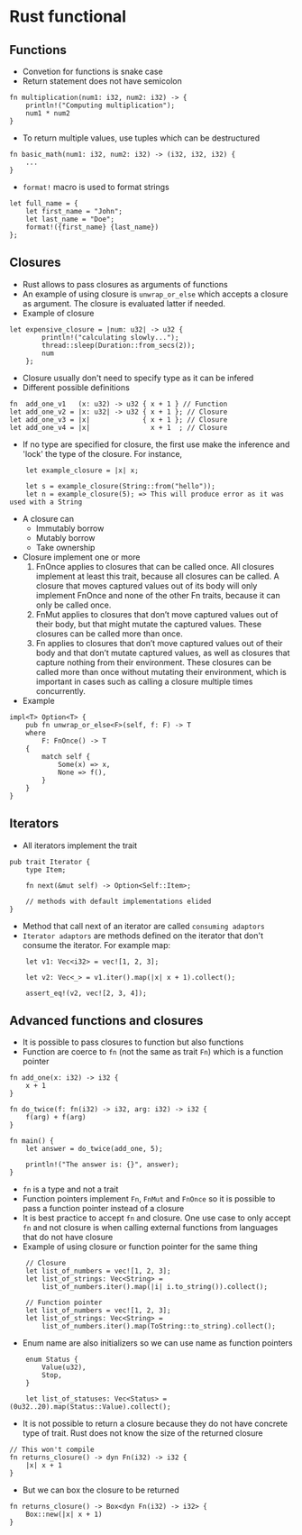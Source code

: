 # Rust functional

## Functions
* Convetion for functions is snake case
* Return statement does not have semicolon
```
fn multiplication(num1: i32, num2: i32) -> {
    println!("Computing multiplication");
    num1 * num2
}
```
* To return multiple values, use tuples which can be destructured
```
fn basic_math(num1: i32, num2: i32) -> (i32, i32, i32) {
    ...
}
```
* `format!` macro is used to format strings
```
let full_name = {
    let first_name = "John";
    let last_name = "Doe";
    format!({first_name} {last_name})
};
```

## Closures
* Rust allows to pass closures as arguments of functions
* An example of using closure is `unwrap_or_else` which accepts a closure as argument. The closure is evaluated latter if needed.
* Example of closure
```
let expensive_closure = |num: u32| -> u32 {
        println!("calculating slowly...");
        thread::sleep(Duration::from_secs(2));
        num
    };
```
* Closure usually don't need to specify type as it can be infered
* Different possible definitions
```
fn  add_one_v1   (x: u32) -> u32 { x + 1 } // Function
let add_one_v2 = |x: u32| -> u32 { x + 1 }; // Closure
let add_one_v3 = |x|             { x + 1 }; // Closure
let add_one_v4 = |x|               x + 1  ; // Closure
```
* If no type are specified for closure, the first use make the inference and 'lock' the type of the closure. For instance, 
```
    let example_closure = |x| x;

    let s = example_closure(String::from("hello"));
    let n = example_closure(5); => This will produce error as it was used with a String
```
* A closure can
    * Immutably borrow
    * Mutably borrow
    * Take ownership
* Closure implement one or more
    1. FnOnce applies to closures that can be called once. All closures implement at least this trait, because all closures can be called. A closure that moves captured values out of its body will only implement FnOnce and none of the other Fn traits, because it can only be called once.
    2. FnMut applies to closures that don’t move captured values out of their body, but that might mutate the captured values. These closures can be called more than once.
    3. Fn applies to closures that don’t move captured values out of their body and that don’t mutate captured values, as well as closures that capture nothing from their environment. These closures can be called more than once without mutating their environment, which is important in cases such as calling a closure multiple times concurrently.
* Example
```
impl<T> Option<T> {
    pub fn unwrap_or_else<F>(self, f: F) -> T
    where
        F: FnOnce() -> T
    {
        match self {
            Some(x) => x,
            None => f(),
        }
    }
}
```

## Iterators
* All iterators implement the trait
```
pub trait Iterator {
    type Item;

    fn next(&mut self) -> Option<Self::Item>;

    // methods with default implementations elided
}
```
* Method that call next of an iterator are called `consuming adaptors`
* `Iterator adaptors` are methods defined on the iterator that don't consume the iterator. For example map:
```
    let v1: Vec<i32> = vec![1, 2, 3];

    let v2: Vec<_> = v1.iter().map(|x| x + 1).collect();

    assert_eq!(v2, vec![2, 3, 4]);
```

## Advanced functions and closures
* It is possible to pass closures to function but also functions
* Function are coerce to `fn` (not the same as trait `Fn`) which is a function pointer
```
fn add_one(x: i32) -> i32 {
    x + 1
}

fn do_twice(f: fn(i32) -> i32, arg: i32) -> i32 {
    f(arg) + f(arg)
}

fn main() {
    let answer = do_twice(add_one, 5);

    println!("The answer is: {}", answer);
}
```
* `fn` is a type and not a trait
* Function pointers implement `Fn`, `FnMut` and `FnOnce` so it is possible to pass a function pointer instead of a closure
* It is best practice to accept `fn` and closure. One use case to only accept `fn` and not closure is when calling external functions from languages that do not have closure
* Example of using closure or function pointer for the same thing
```
    // Closure
    let list_of_numbers = vec![1, 2, 3];
    let list_of_strings: Vec<String> =
        list_of_numbers.iter().map(|i| i.to_string()).collect();

    // Function pointer
    let list_of_numbers = vec![1, 2, 3];
    let list_of_strings: Vec<String> =
        list_of_numbers.iter().map(ToString::to_string).collect();
```
* Enum name are also initializers so we can use name as function pointers
```
    enum Status {
        Value(u32),
        Stop,
    }

    let list_of_statuses: Vec<Status> = (0u32..20).map(Status::Value).collect();
```
* It is not possible to return a closure because they do not have concrete type of trait. Rust does not know the size of the returned closure
```
// This won't compile
fn returns_closure() -> dyn Fn(i32) -> i32 {
    |x| x + 1
}
```
* But we can box the closure to be returned
```
fn returns_closure() -> Box<dyn Fn(i32) -> i32> {
    Box::new(|x| x + 1)
}
```